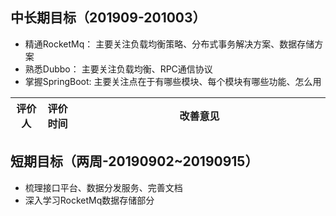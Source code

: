 
## 中长期目标（201909-201003）
  - 精通RocketMq： 主要关注负载均衡策略、分布式事务解决方案、数据存储方案
  - 熟悉Dubbo： 主要关注负载均衡、RPC通信协议
  - 掌握SpringBoot: 主要关注点在于有哪些模块、每个模块有哪些功能、怎么用
  
  
<style>
table th:first-of-type {
	width: 10%;
}
table th:nth-of-type(2) {
	width: 10%;
}
</style>

评价人|评价时间|改善意见
---|---|---  


## 短期目标（两周-20190902~20190915）

- 梳理接口平台、数据分发服务、完善文档
- 深入学习RocketMq数据存储部分
